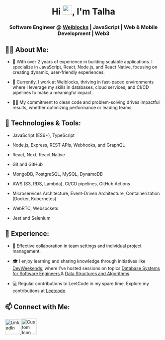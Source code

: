 

<h1 align="center">Hi <img src="https://raw.githubusercontent.com/MartinHeinz/MartinHeinz/master/wave.gif" width="30px">, I'm Talha</h1>
<h3 align="center">Software Engineer @ <a href="https://weiblocks.io/" target="_blank" rel="noopener noreferrer">Weiblocks</a> | JavaScript | Web & Mobile Development | Web3</h3>


## 🙋‍♂️ About Me:

- 🔭 With over 2 years of experience in building scalable applications. I specialize in JavaScript, React, Node.js, and React Native, focusing on creating dynamic, user-friendly experiences.
  
- 🌱 Currently, I work at Weiblocks, thriving in fast-paced environments where I leverage my skills in databases, cloud services, and CI/CD pipelines to make a meaningful impact.

- 👨‍💻 My commitment to clean code and problem-solving drives impactful results, whether optimizing performance or leading teams.

## 🚀 Technologies & Tools:

- JavaScript (ES6+), TypeScript

- Node.js, Express, REST APIs, Webhooks, and GraphQL

- React, Next, React Native

- Git and GitHub

- MongoDB, PostgreSQL, MySQL, DynamoDB

- AWS (S3, RDS, Lambda), CI/CD pipelines, GitHub Actions

- Microservices Architecture, Event-Driven Architecture, Containerization (Docker, Kubernetes)

- WebRTC, Websockets

- Jest and Selenium

## 💼 Experience:

- 🤝 Effective collaboration in team settings and individual project management.
  
- 🎓 I enjoy learning and sharing knowledge through initiatives like [DevWeekends](https://www.linkedin.com/company/dev-weekends/), where I’ve hosted sessions on topics [Database Systems for Software Engineers ](https://youtu.be/ra0WgheIfPg?si=A1gktDKMu8PoAXMo) & [Data Structures and Algorithms](https://youtu.be/ZAPKS2kOj3A?si=bF0Teb8S3igZxcYl).
  
- 💻 Regular contributions to LeetCode in my spare time. Explore my contributions at [Leetcode](https://leetcode.com/Talha_Riaz/).

## 📫 Connect with Me:

<p align="left">
  <a href="https://www.linkedin.com/in/talha-riaz-388691213">
    <img src="https://img.icons8.com/fluent/48/000000/linkedin.png" alt="LinkedIn" width="48" height="48"/>
  </a>
  <a href="https://talha-riaz.netlify.app/">
    <img src="https://img.icons8.com/?size=100&id=63807&format=png&color=000000" alt="Custom Icon" width="50" height="50"/>
  </a>
</p>


